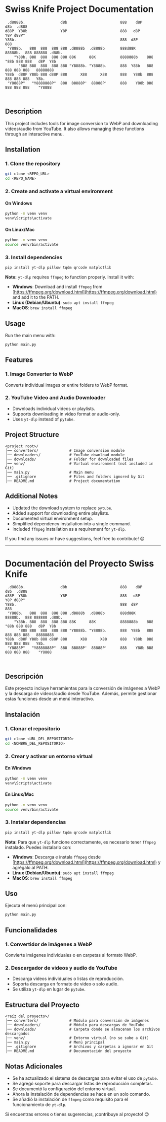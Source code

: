 # Swiss Knife Project Documentation

```
 .d8888b.                d8b                        888    d8P           d8b  .d888         
d88P  Y88b               Y8P                        888   d8P            Y8P d88P"          
Y88b.                                               888  d8P                 888            
 "Y888b.   888  888  888 888 .d8888b  .d8888b       888d88K     88888b.  888 888888 .d88b.  
    "Y88b. 888  888  888 888 88K      88K           8888888b    888 "88b 888 888   d8P  Y8b 
      "888 888  888  888 888 "Y8888b. "Y8888b.      888  Y88b   888  888 888 888   88888888 
Y88b  d88P Y88b 888 d88P 888      X88      X88      888   Y88b  888  888 888 888   Y8b.     
 "Y8888P"   "Y8888888P"  888  88888P'  88888P'      888    Y88b 888  888 888 888    "Y8888  
                                                                                            
                                                                                                                                                                                     
```

## Description
This project includes tools for image conversion to WebP and downloading videos/audio from YouTube. It also allows managing these functions through an interactive menu.

## Installation
### 1. Clone the repository
```bash
git clone <REPO_URL>
cd <REPO_NAME>
```

### 2. Create and activate a virtual environment
#### On Windows
```bash
python -m venv venv
venv\Scripts\activate
```
#### On Linux/Mac
```bash
python -m venv venv
source venv/bin/activate
```

### 3. Install dependencies
```bash
pip install yt-dlp pillow tqdm qrcode matplotlib
```

**Note:** `yt-dlp` requires `ffmpeg` to function properly. Install it with:
- **Windows**: Download and install `ffmpeg` from [https://ffmpeg.org/download.html](https://ffmpeg.org/download.html) and add it to the PATH.
- **Linux (Debian/Ubuntu)**: `sudo apt install ffmpeg`
- **MacOS**: `brew install ffmpeg`

## Usage
Run the main menu with:
```bash
python main.py
```

## Features
### 1. Image Converter to WebP
Converts individual images or entire folders to WebP format.

### 2. YouTube Video and Audio Downloader
- Downloads individual videos or playlists.
- Supports downloading in video format or audio-only.
- Uses `yt-dlp` instead of `pytube`.

## Project Structure
```
<project root>/
│── converters/              # Image conversion module
│── downloaders/             # YouTube download module
│── downloads/               # Folder for downloaded files
│── venv/                    # Virtual environment (not included in Git)
│── main.py                  # Main menu
│── .gitignore               # Files and folders ignored by Git
│── README.md                # Project documentation
```

## Additional Notes
- Updated the download system to replace `pytube`.
- Added support for downloading entire playlists.
- Documented virtual environment setup.
- Simplified dependency installation into a single command.
- Included `ffmpeg` installation as a requirement for `yt-dlp`.

If you find any issues or have suggestions, feel free to contribute! 😊

---

# Documentación del Proyecto Swiss Knife 

```
 .d8888b.                d8b                        888    d8P           d8b  .d888         
d88P  Y88b               Y8P                        888   d8P            Y8P d88P"          
Y88b.                                               888  d8P                 888            
 "Y888b.   888  888  888 888 .d8888b  .d8888b       888d88K     88888b.  888 888888 .d88b.  
    "Y88b. 888  888  888 888 88K      88K           8888888b    888 "88b 888 888   d8P  Y8b 
      "888 888  888  888 888 "Y8888b. "Y8888b.      888  Y88b   888  888 888 888   88888888 
Y88b  d88P Y88b 888 d88P 888      X88      X88      888   Y88b  888  888 888 888   Y8b.     
 "Y8888P"   "Y8888888P"  888  88888P'  88888P'      888    Y88b 888  888 888 888    "Y8888  
                                                                                            
  
```

## Descripción
Este proyecto incluye herramientas para la conversión de imágenes a WebP y la descarga de videos/audio desde YouTube. Además, permite gestionar estas funciones desde un menú interactivo.

## Instalación
### 1. Clonar el repositorio
```bash
git clone <URL_DEL_REPOSITORIO>
cd <NOMBRE_DEL_REPOSITORIO>
```

### 2. Crear y activar un entorno virtual
#### En Windows
```bash
python -m venv venv
venv\Scripts\activate
```
#### En Linux/Mac
```bash
python -m venv venv
source venv/bin/activate
```

### 3. Instalar dependencias
```bash
pip install yt-dlp pillow tqdm qrcode matplotlib
```

**Nota:** Para que `yt-dlp` funcione correctamente, es necesario tener `ffmpeg` instalado. Puedes instalarlo con:
- **Windows**: Descarga e instala `ffmpeg` desde [https://ffmpeg.org/download.html](https://ffmpeg.org/download.html) y agrégalo al PATH.
- **Linux (Debian/Ubuntu)**: `sudo apt install ffmpeg`
- **MacOS**: `brew install ffmpeg`

## Uso
Ejecuta el menú principal con:
```bash
python main.py
```

## Funcionalidades
### 1. Convertidor de imágenes a WebP
Convierte imágenes individuales o en carpetas al formato WebP.

### 2. Descargador de videos y audio de YouTube
- Descarga videos individuales o listas de reproducción.
- Soporta descarga en formato de video o solo audio.
- Se utiliza `yt-dlp` en lugar de `pytube`.

## Estructura del Proyecto
```
<raíz del proyecto>/
│── converters/              # Módulo para conversión de imágenes
│── downloaders/             # Módulo para descargas de YouTube
│── downloads/               # Carpeta donde se almacenan los archivos descargados
│── venv/                    # Entorno virtual (no se sube a Git)
│── main.py                  # Menú principal
│── .gitignore               # Archivos y carpetas a ignorar en Git
│── README.md                # Documentación del proyecto
```

## Notas Adicionales
- Se ha actualizado el sistema de descargas para evitar el uso de `pytube`.
- Se agregó soporte para descargar listas de reproducción completas.
- Se documentó la configuración del entorno virtual.
- Ahora la instalación de dependencias se hace en un solo comando.
- Se añadió la instalación de `ffmpeg` como requisito para el funcionamiento de `yt-dlp`.

Si encuentras errores o tienes sugerencias, ¡contribuye al proyecto! 😊

